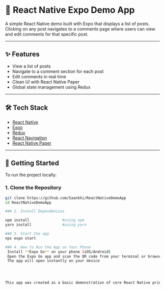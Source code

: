 # 📱 React Native Expo Demo App

A simple React Native demo built with Expo that displays a list of posts. Clicking on any post navigates to a comments page where users can view and edit comments for that specific post.

---

## ✨ Features

- View a list of posts
- Navigate to a comment section for each post
- Edit comments in real time
- Clean UI with React Native Paper
- Global state management using Redux

---

## 🛠️ Tech Stack

- [React Native](https://reactnative.dev/)
- [Expo](https://expo.dev/)
- [Redux](https://redux.js.org/)
- [React Navigation](https://reactnavigation.org/)
- [React Native Paper](https://callstack.github.io/react-native-paper/)

---

## 🚀 Getting Started

To run the project locally:

### 1. Clone the Repository

```bash
git clone https://github.com/Saankhi/ReactNativeDemoApp
cd ReactNativeDemoApp

### 2. Install Dependencies

npm install               #using npm
yarn install              #using yarn

### 3. Start the app
npx expo start

### 4. How to Run the App on Your Phone
 Install **Expo Go** on your phone (iOS/Android)
 Open the Expo Go app and scan the QR code from your terminal or browser
 The app will open instantly on your device




This app was created as a basic demonstration of core React Native principles using Expo, Redux, navigation, and clean UI with React Native Paper.




